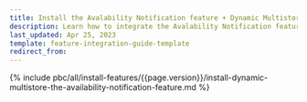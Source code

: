 ```yaml
---
title: Install the Avalability Notification feature + Dynamic Multistore
description: Learn how to integrate the Avalability Notification feature + Dynamic Multistore
last_updated: Apr 25, 2023
template: feature-integration-guide-template
redirect_from:
---
```


{% include pbc/all/install-features/{{page.version}}/install-dynamic-multistore-the-availability-notification-feature.md %} <!-- To edit, see /_includes/pbc/all/install-features/202311.0/install-dynamic-multistore-the-availability-notification-feature.md -->
